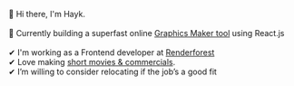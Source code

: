 👋 Hi there, I'm Hayk. <br>
<br>
🚀 Currently building a superfast online [Graphics Maker tool](https://www.renderforest.com/graphics?orderBy=newest&limit=36) using React.js <br>
<br>
✔ I'm working as a Frontend developer at [Renderforest](https://www.renderforest.com/) <br>
✔ Love making [short movies & commercials](https://www.youtube.com/c/CarspotArmenia). <br>
✔ I’m willing to consider relocating if the job’s a good fit



